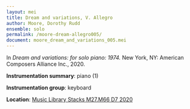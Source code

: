 ```yaml
---
layout: mei
title: Dream and variations, V. Allegro
author: Moore, Dorothy Rudd
ensemble: solo
permalink: /moore-dream-allegro005/
document: moore_dream_and_variations_005.mei
---
```


In *Dream and variations: for solo piano: 1974.* New York, NY: American Composers Alliance Inc., 2020.

**Instrumentation summary**: piano (1)

**Instrumentation group**: keyboard

**Location**: <a href="https://tufts.primo.exlibrisgroup.com/permalink/01TUN_INST/1kc9gia/alma991018326542503851" target="_blank">Music Library Stacks M27.M66 D7 2020</a>
